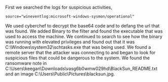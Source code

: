 First we searched the logs for suspicious activities,
 ```
 source="wineventlog:microsoft-windows-sysmon/operational"
 ```
We used cyberchef to decrypt the base64 code and to defang the url that was found.
We added Binary to the filter and found the executable that was used to access the machine.
We continued to search to see how the binary was running with elevated privileges and found 
out that it was C:\Windows\system32\schtasks.exe that was being used.
We found a remote server that the attacker was connecting to and began to look for suspicious files that
could be dangerous to the system. We found the ransomware note in
C:\Users\keegan\Downloads\vasg6b0wmw029hd\BlackSun_README.txt and an image C:\Users\Public\Pictures\blacksun.jpg.
